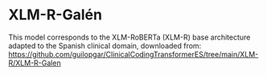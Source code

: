 # XLM-R-Galén

This model corresponds to the XLM-RoBERTa (XLM-R) base architecture adapted to the Spanish clinical domain, downloaded from: https://github.com/guilopgar/ClinicalCodingTransformerES/tree/main/XLM-R/XLM-R-Galen

